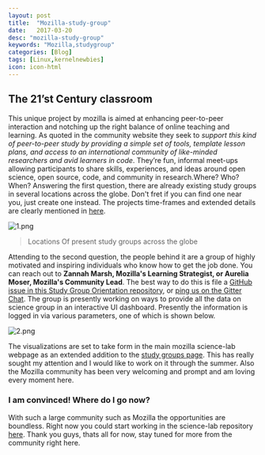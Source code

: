 ```yaml
---
layout: post
title:  "Mozilla-study-group"
date:   2017-03-20
desc: "mozilla-study-group"
keywords: "Mozilla,studygroup"
categories: [Blog]
tags: [Linux,kernelnewbies]
icon: icon-html
---
```

## The 21’st Century classroom

This unique project by mozilla is aimed at enhancing peer-to-peer interaction and notching up the right balance of online teaching and learning. As quoted in the community website they seek to _support this kind of peer-to-peer study by providing a simple set of tools, template lesson plans, and access to an international community of like-minded researchers and avid learners in code_. They’re fun, informal meet-ups allowing participants to share skills, experiences, and ideas around open science, open source, code, and community in research.Where? Who? When? Answering the first question, there are already existing study groups in several locations across the globe. Don't fret if you can find one near you, just create one instead. The projects time-frames and extended details are clearly mentioned in [here](https://mozillascience.github.io/study-group-orientation/).


![1.png](https://rahulkrishnanlive.files.wordpress.com/2017/03/1.png)

> Locations Of present study groups across the globe

Attending to the second question, the people behind it are a group of highly motivated and inspiring individuals who know how to get the job done. You can reach out to **Zannah Marsh, Mozilla's Learning Strategist, or Aurelia Moser, Mozilla's Community Lead**. The best way to do this is file a [GitHub issue in this Study Group Orientation repository](https://github.com/mozillascience/study-group-onboarding/issues), or [ping us on the Gitter Chat](https://gitter.im/mozillascience/studyGroup). The group is presently working on ways to provide all the data on science group in an interactive UI dashboard. Presently the information is logged in via various parameters, one of which is shown below.

![2.png](https://rahulkrishnanlive.files.wordpress.com/2017/03/2.png)

The visualizations are set to take form in the main mozilla science-lab webpage as an extended addition to the [study groups page](https://science.mozilla.org/programs/studygroups). This has really sought my attention and I would like to work on it through the summer. Also the Mozilla community has been very welcoming and prompt and am loving every moment here.

### I am convinced! Where do I go now?

With such a large community such as Mozilla the opportunities are boundless. Right now you could start working in the science-lab repository [here](https://github.com/mozilla/science.mozilla.org). Thank you guys, thats all for now, stay tuned for more from the community right here.
